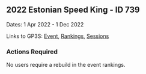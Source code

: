 ## 2022 Estonian Speed King - ID 739

Dates: 1 Apr 2022 - 1 Dec 2022

Links to GP3S: [Event](https://www.gps-speedsurfing.com/default.aspx?mnu=event&val=739), [Rankings](https://www.gps-speedsurfing.com/default.aspx?mnu=eventranking&val=739), [Sessions](https://www.gps-speedsurfing.com/default.aspx?mnu=eventsessions&val=739)

### Actions Required

No users require a rebuild in the event rankings.

